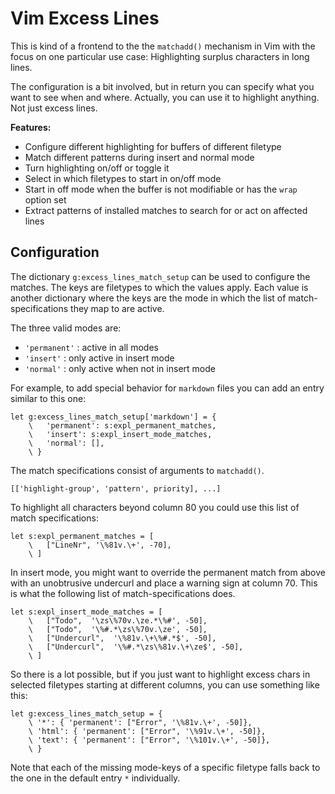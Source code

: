 Vim Excess Lines
================

This is kind of a frontend to the the `matchadd()` mechanism in Vim with
the focus on one particular use case: Highlighting surplus characters
in long lines.

The configuration is a bit involved, but in return you can specify what you want
to see when and where.  Actually, you can use it to highlight anything.  Not
just excess lines.

**Features:**

- Configure different highlighting for buffers of different filetype
- Match different patterns during insert and normal mode
- Turn highlighting on/off or toggle it
- Select in which filetypes to start in on/off mode
- Start in off mode when the buffer is not modifiable or has the `wrap` option
  set
- Extract patterns of installed matches to search for or act on affected lines


Configuration
-------------
The dictionary `g:excess_lines_match_setup` can be used to configure the
matches.  The keys are filetypes to which the values apply.  Each value is
another dictionary where the keys are the mode in which the list of
match-specifications they map to are active.

The three valid modes are:

- `'permanent'` : active in all modes
- `'insert'` : only active in insert mode
- `'normal'` : only active when not in insert mode

For example, to add special behavior for `markdown` files you can add an entry
similar to this one:

    let g:excess_lines_match_setup['markdown'] = {
        \   'permanent': s:expl_permanent_matches,
        \   'insert': s:expl_insert_mode_matches,
        \   'normal': [],
        \ }

The match specifications consist of arguments to `matchadd()`.

    [['highlight-group', 'pattern', priority], ...]

To highlight all characters beyond column 80 you could use this list of match
specifications:

    let s:expl_permanent_matches = [
        \   ["LineNr", '\%81v.\+', -70],
        \ ]

In insert mode, you might want to override the permanent match from above
with an unobtrusive undercurl and place a warning sign at column 70.  This is
what the following list of match-specifications does.

    let s:expl_insert_mode_matches = [
        \   ["Todo",  '\zs\%70v.\ze.*\%#', -50],
        \   ["Todo",  '\%#.*\zs\%70v.\ze', -50],
        \   ["Undercurl",  '\%81v.\+\%#.*$', -50],
        \   ["Undercurl",  '\%#.*\zs\%81v.\+\ze$', -50],
        \ ]

So there is a lot possible, but if you just want to highlight excess chars in
selected filetypes starting at different columns, you can use something like
this:

    let g:excess_lines_match_setup = {
        \ '*': { 'permanent': ["Error", '\%81v.\+', -50]},
        \ 'html': { 'permanent': ["Error", '\%91v.\+', -50]},
        \ 'text': { 'permanent': ["Error", '\%101v.\+', -50]},
        \ }

Note that each of the missing mode-keys of a specific filetype falls back to the
one in the default entry `*` individually.

